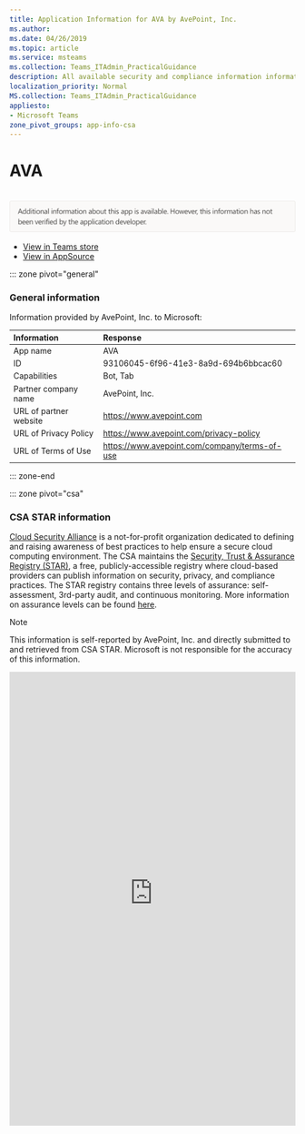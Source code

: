 ```yaml
---
title: Application Information for AVA by AvePoint, Inc.
ms.author: 
ms.date: 04/26/2019
ms.topic: article
ms.service: msteams
ms.collection: Teams_ITAdmin_PracticalGuidance
description: All available security and compliance information information for AVA, its data handling policies, its Microsoft Cloud App Security app catalog information, and security/compliance information in the CSA STAR registry.
localization_priority: Normal
MS.collection: Teams_ITAdmin_PracticalGuidance
appliesto:
- Microsoft Teams
zone_pivot_groups: app-info-csa
---
```

# AVA

<br/><img alt="Non-attested image" src="./images/unattested.png" width="650"/>

* <a href="https://teams.microsoft.com/l/app/93106045-6f96-41e3-8a9d-694b6bbcac60" target="_blank">View in Teams store</a>
* <a href="https://appsource.microsoft.com/en-us/product/office/WA104381883" target="_blank">View in AppSource</a>

::: zone pivot="general"

### General information

Information provided by AvePoint, Inc. to Microsoft:

| **Information** | **Response** |
|:----------------|:-------------|
| App name | AVA |
| ID | 93106045-6f96-41e3-8a9d-694b6bbcac60 |
| Capabilities | Bot, Tab |
| Partner company name | AvePoint, Inc. |
| URL of partner website | <https://www.avepoint.com> |
| URL of Privacy Policy | <https://www.avepoint.com/privacy-policy> |
| URL of Terms of Use | <https://www.avepoint.com/company/terms-of-use> |

::: zone-end



::: zone pivot="csa"

### CSA STAR information

[Cloud Security Alliance](https://cloudsecurityalliance.org/about/) is a not-for-profit organization dedicated to defining and raising awareness of best practices to help ensure a secure cloud computing environment. The CSA maintains the [Security, Trust & Assurance Registry (STAR)](https://cloudsecurityalliance.org/star/), a free, publicly-accessible registry where cloud-based providers can publish information on security, privacy, and compliance practices. The STAR registry contains three levels of assurance: self-assessment, 3rd-party audit, and continuous monitoring. More information on assurance levels can be found [here](https://cloudsecurityalliance.org/star/#_overview).

> [!NOTE]
> This information is self-reported by AvePoint, Inc. and directly submitted to and retrieved from CSA STAR. Microsoft is not responsible for the accuracy of this information.

<iframe height='798' scrolling='yes' title='Microsoft Teams App Information: CSA STAR' src='https://66eac45ba2a0418f9cfa290fcad4072b.codepen.website/#/details/27/AvePoint Online Services' frameborder='no' style='width: 100%;'>

::: zone-end
